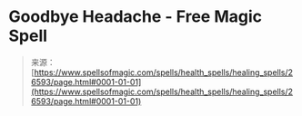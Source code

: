 <!--yml

category: 未分类

date: 2024-06-12 19:14:44

-->

# Goodbye Headache - Free Magic Spell

> 来源：[https://www.spellsofmagic.com/spells/health_spells/healing_spells/26593/page.html#0001-01-01](https://www.spellsofmagic.com/spells/health_spells/healing_spells/26593/page.html#0001-01-01)
